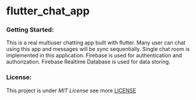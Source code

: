 # flutter_chat_app

### Getting Started:
This is a real multiuser chatting app built with flutter. Many user can chat using this app and messages will be sync sequentially. Single chat room is implemented in this application.
Firebase is used for authentication and authorization. Firebase Realtime Database is used for data storing.

### License:
This project is under _MIT License_ see more [LICENSE](https://github.com/codeslash21/flutter_chat_app/blob/master/LICENSE)
